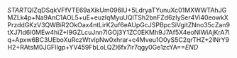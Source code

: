 $START$QIZqDSqkVFfVTE69aXikUm096lU+5LdryaTYunuXc01MXWWTAhJGMZLk4p+Na9AnC1AOL5+uE+euzlqMyuUQlTSh2bnFZd6zIySer4Vi40eowkXPrzddGKzV3QWBiR2OkOax4ntLirK2uf6eAUpGcJSPBpcSiVgitZNno35cZan9tXJ7ld6I0MEw4hiZ+I9GZLcuJnn7lGOj3Y1ZC0EKMh9J7Af5X4eoNIWiAjKrA7lq+Apxw6BC3UEboXuRczWtvlpNw0xhrar+c4Mveu1O0yS5C2qrTHZ+2INrY9H2+RAtsM0JGFIlgp+YV459FbLoLQZl6fx7lr7qgy0Ge1zcYA==$END$